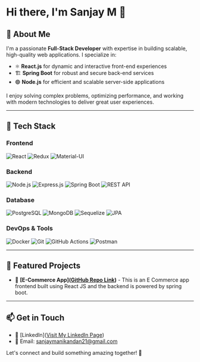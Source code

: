 # Hi there, I'm Sanjay M 👋

## 🚀 About Me
I'm a passionate **Full-Stack Developer** with expertise in building scalable, high-quality web applications. I specialize in:

- ⚛ **React.js** for dynamic and interactive front-end experiences
- 🏗 **Spring Boot** for robust and secure back-end services
- 🟢 **Node.js** for efficient and scalable server-side applications

I enjoy solving complex problems, optimizing performance, and working with modern technologies to deliver great user experiences.

---

## 🔧 Tech Stack
### **Frontend**
![React](https://img.shields.io/badge/React-61DAFB?logo=react&logoColor=white&style=for-the-badge)
![Redux](https://img.shields.io/badge/Redux-764ABC?logo=redux&logoColor=white&style=for-the-badge)
![Material-UI](https://img.shields.io/badge/Material_UI-007FFF?logo=mui&logoColor=white&style=for-the-badge)

### **Backend**
![Node.js](https://img.shields.io/badge/Node.js-339933?logo=node.js&logoColor=white&style=for-the-badge)
![Express.js](https://img.shields.io/badge/Express.js-000000?logo=express&logoColor=white&style=for-the-badge)
![Spring Boot](https://img.shields.io/badge/Spring_Boot-6DB33F?logo=spring-boot&logoColor=white&style=for-the-badge)
![REST API](https://img.shields.io/badge/REST_API-02569B?logo=api&logoColor=white&style=for-the-badge)

### **Database**
![PostgreSQL](https://img.shields.io/badge/PostgreSQL-336791?logo=postgresql&logoColor=white&style=for-the-badge)
![MongoDB](https://img.shields.io/badge/MongoDB-47A248?logo=mongodb&logoColor=white&style=for-the-badge)
![Sequelize](https://img.shields.io/badge/Sequelize-52B0E7?logo=sequelize&logoColor=white&style=for-the-badge)
![JPA](https://img.shields.io/badge/Hibernate-59666C?logo=jpa&logoColor=white&style=for-the-badge)

### **DevOps & Tools**
![Docker](https://img.shields.io/badge/Docker-2496ED?logo=docker&logoColor=white&style=for-the-badge)
![Git](https://img.shields.io/badge/Git-F05032?logo=git&logoColor=white&style=for-the-badge)
![GitHub Actions](https://img.shields.io/badge/CI/CD-FF6F00?logo=github-actions&logoColor=white&style=for-the-badge)
![Postman](https://img.shields.io/badge/Postman-FF6C37?logo=postman&logoColor=white&style=for-the-badge)


---

## 📌 Featured Projects
- 🚀 **[E-Commerce App]([GitHub Repo Link](https://github.com/sanjay2100/Deer))** - This is an E Commerce app frontend built using React JS and the backend is powered by spring boot.

---

## 📫 Get in Touch
- 💼 [LinkedIn]([Visit My LinkedIn Page](https://www.linkedin.com/in/sanjay-m-621b1a197/))
- 📧 Email: sanjaymanikandan21@gmail.com

Let's connect and build something amazing together! 🚀

